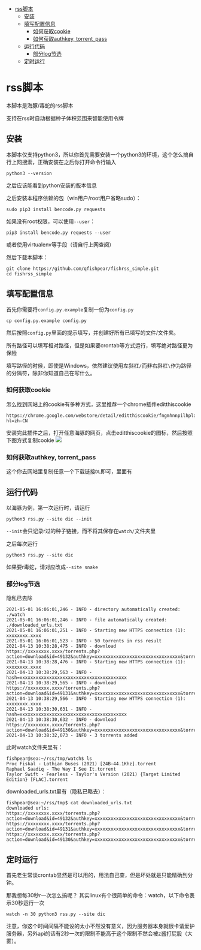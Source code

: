 - [rss脚本](#rss脚本)
  - [安装](#安装)
  - [填写配置信息](#填写配置信息)
    - [如何获取cookie](#如何获取cookie)
    - [如何获取authkey, torrent_pass](#如何获取authkey-torrent_pass)
  - [运行代码](#运行代码)
    - [部分log节选](#部分log节选)
  - [定时运行](#定时运行)
# rss脚本
本脚本是海豚/毒蛇的rss脚本

支持在rss时自动根据种子体积范围来智能使用令牌

## 安装
本脚本仅支持python3，所以你首先需要安装一个python3的环境，这个怎么搞自行上网搜索，正确安装在之后你打开命令行输入
```
python3 --version
```
之后应该能看到python安装的版本信息

之后安装本程序依赖的包（win用户/root用户省略sudo）：
```
sudo pip3 install bencode.py requests 
```
如果没有root权限，可以使用`--user`：
```
pip3 install bencode.py requests --user
```
或者使用virtualenv等手段（请自行上网查阅）

然后下载本脚本：
```
git clone https://github.com/qfishpear/fishrss_simple.git
cd fishrss_simple
```

## 填写配置信息

首先你需要将`config.py.example`复制一份为`config.py`
```
cp config.py.example config.py
```
然后按照`config.py`里面的提示填写，并创建好所有已填写的文件/文件夹。

所有路径可以填写相对路径，但是如果要crontab等方式运行，填写绝对路径更为保险

填写路径的时候，即使是Windows，依然建议使用左斜杠`/`而非右斜杠`\`作为路径的分隔符，除非你知道自己在写什么。

### 如何获取cookie
怎么找到网站上的cookie有多种方式，这里推荐一个chrome插件editthiscookie
```
https://chrome.google.com/webstore/detail/editthiscookie/fngmhnnpilhplaeedifhccceomclgfbg?hl=zh-CN
```
安装完此插件之后，打开任意海豚的网页，点击editthiscookie的图标，然后按照下图方式复制cookie
![](https://i.loli.net/2021/04/13/hcXIKgVbr5mHuED.png)

### 如何获取authkey, torrent_pass
这个你去网站里复制任意一个下载链接`DL`即可，里面有

## 运行代码
以海豚为例，第一次运行时，请运行
```
python3 rss.py --site dic --init
```
`--init`会只记录r过的种子链接，而不将其保存在`watch/`文件夹里

之后每次运行
```
python3 rss.py --site dic
```
如果要r毒蛇，请对应改成`--site snake`

### 部分log节选
隐私已去除
```
2021-05-01 16:06:01,246 - INFO - directory automatically created: ./watch
2021-05-01 16:06:01,246 - INFO - file automatically created: ./downloaded_urls.txt
2021-05-01 16:06:01,251 - INFO - Starting new HTTPS connection (1): xxxxxxxx.xxxx
2021-05-01 16:06:01,523 - INFO - 50 torrents in rss result
2021-04-13 10:38:28,475 - INFO - download https://xxxxxxxx.xxxx/torrents.php?action=download&id=49132&authkey=xxxxxxxxxxxxxxxxxxxxxxxxxxxxxxxx&torrent_pass=xxxxxxxxxxxxxxxxxxxxxxxxxxxxxxxx
2021-04-13 10:38:28,476 - INFO - Starting new HTTPS connection (1): xxxxxxxx.xxxx
2021-04-13 10:38:29,563 - INFO - hash=xxxxxxxxxxxxxxxxxxxxxxxxxxxxxxxxxxxxxxxx
2021-04-13 10:38:29,565 - INFO - download https://xxxxxxxx.xxxx/torrents.php?action=download&id=49131&authkey=xxxxxxxxxxxxxxxxxxxxxxxxxxxxxxxx&torrent_pass=xxxxxxxxxxxxxxxxxxxxxxxxxxxxxxxx
2021-04-13 10:38:29,566 - INFO - Starting new HTTPS connection (1): xxxxxxxx.xxxx
2021-04-13 10:38:30,631 - INFO - hash=xxxxxxxxxxxxxxxxxxxxxxxxxxxxxxxxxxxxxxxx
2021-04-13 10:38:30,632 - INFO - download https://xxxxxxxx.xxxx/torrents.php?action=download&id=49130&authkey=xxxxxxxxxxxxxxxxxxxxxxxxxxxxxxxx&torrent_pass=xxxxxxxxxxxxxxxxxxxxxxxxxxxxxxxx
2021-04-13 10:38:32,073 - INFO - 3 torrents added
```
此时watch文件夹里有：
```
fishpear@sea:~/rss/tmp/watch$ ls
Proc Fiskal - Lothian Buses (2021) [24B-44.1Khz].torrent
Raphael Saadiq - The Way I See It.torrent
Taylor Swift - Fearless - Taylor's Version (2021) {Target Limited Edition} [FLAC].torrent
```
downloaded_urls.txt里有（隐私已略去）：
```
fishpear@sea:~/rss/tmp$ cat downloaded_urls.txt
downloaded urls:
https://xxxxxxxx.xxxx/torrents.php?action=download&id=49132&authkey=xxxxxxxxxxxxxxxxxxxxxxxxxxxxxxxx&torrent_pass=xxxxxxxxxxxxxxxxxxxxxxxxxxxxxxxx
https://xxxxxxxx.xxxx/torrents.php?action=download&id=49131&authkey=xxxxxxxxxxxxxxxxxxxxxxxxxxxxxxxx&torrent_pass=xxxxxxxxxxxxxxxxxxxxxxxxxxxxxxxx
https://xxxxxxxx.xxxx/torrents.php?action=download&id=49130&authkey=xxxxxxxxxxxxxxxxxxxxxxxxxxxxxxxx&torrent_pass=xxxxxxxxxxxxxxxxxxxxxxxxxxxxxxxx
```

## 定时运行
首先老生常谈crontab显然是可以用的，用法自己查，但是坏处就是只能精确到分钟。

那我想每30秒r一次怎么搞呢？ 其实linux有个很简单的命令：watch，以下命令表示30秒运行一次
```
watch -n 30 python3 rss.py --site dic
```
注意，你这个时间间隔不能设的太小不然没有意义，因为服务器本身就很卡请爱护服务器，另外api的话有2秒一次的限制不能高于这个限制不然会被z酱打屁股（大雾）。
